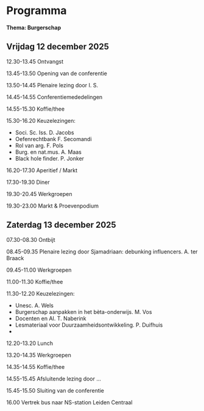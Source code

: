 # Programma

**Thema: Burgerschap**

## Vrijdag 12 december 2025
12.30-13.45 Ontvangst

13.45-13.50 Opening van de conferentie

13.50-14.45 Plenaire lezing door I. S. 

14.45-14.55 Conferentiemededelingen

14.55-15.30 Koffie/thee

15.30-16.20 Keuzelezingen:
- Soci. Sc. Iss. D. Jacobs
- Oefenrechtbank F. Secomandi
- Rol van arg. F. Pols
- Burg. en nat.mus. A. Maas
- Black hole finder.   P. Jonker

16.20-17.30 Aperitief / Markt

17.30-19.30 Diner

19.30-20.45 Werkgroepen

19.30-23.00 Markt & Proevenpodium


## Zaterdag 13 december 2025

07.30-08.30 Ontbijt

08.45-09.35 Plenaire lezing door Sjamadriaan: debunking influencers. A. ter Braack

09.45-11.00 Werkgroepen

11.00-11.30 Koffie/thee

11.30-12.20 Keuzelezingen:
- Unesc. A. Wels
- Burgerschap aanpakken in het bèta-onderwijs. M. Vos
- Docenten en AI. T. Naberink
- Lesmateriaal voor Duurzaamheidsontwikkeling. P. Duifhuis
- 

12.20-13.20 Lunch

13.20-14.35 Werkgroepen

14.35-14.55 Koffie/thee

14.55-15.45 Afsluitende lezing door ...

15.45-15.50 Sluiting van de conferentie

16.00 Vertrek bus naar NS-station Leiden Centraal
